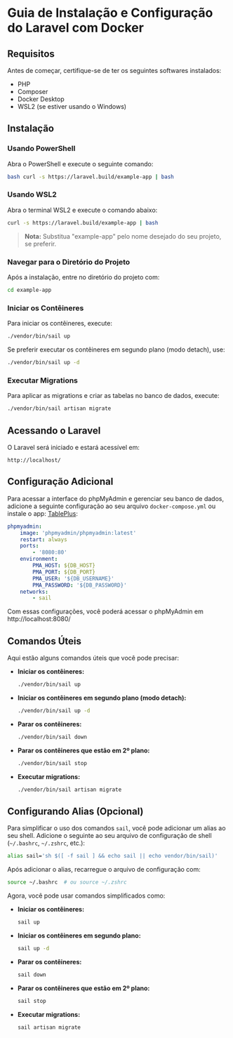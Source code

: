 # Guia de Instalação e Configuração do Laravel com Docker

## Requisitos

Antes de começar, certifique-se de ter os seguintes softwares instalados:

- PHP
- Composer
- Docker Desktop
- WSL2 (se estiver usando o Windows)

## Instalação

### Usando PowerShell

Abra o PowerShell e execute o seguinte comando:

```bash
bash curl -s https://laravel.build/example-app | bash
```

### Usando WSL2

Abra o terminal WSL2 e execute o comando abaixo:

```bash
curl -s https://laravel.build/example-app | bash
```

> **Nota:** Substitua "example-app" pelo nome desejado do seu projeto, se preferir.

### Navegar para o Diretório do Projeto

Após a instalação, entre no diretório do projeto com:

```bash
cd example-app
```

### Iniciar os Contêineres

Para iniciar os contêineres, execute:

```bash
./vendor/bin/sail up
```

Se preferir executar os contêineres em segundo plano (modo detach), use:

```bash
./vendor/bin/sail up -d
```

### Executar Migrations

Para aplicar as migrations e criar as tabelas no banco de dados, execute:

```bash
./vendor/bin/sail artisan migrate
```

## Acessando o Laravel

O Laravel será iniciado e estará acessível em:

```
http://localhost/
```

## Configuração Adicional

Para acessar a interface do phpMyAdmin e gerenciar seu banco de dados, adicione a seguinte configuração ao seu arquivo `docker-compose.yml` ou instale o app: [TablePlus](https://tableplus.com/):

```yaml
phpmyadmin:
    image: 'phpmyadmin/phpmyadmin:latest'
    restart: always
    ports:
        - '8080:80'
    environment: 
        PMA_HOST: ${DB_HOST}
        PMA_PORT: ${DB_PORT}
        PMA_USER: '${DB_USERNAME}'
        PMA_PASSWORD: '${DB_PASSWORD}'
    networks:
        - sail
```

Com essas configurações, você poderá acessar o phpMyAdmin em http://localhost:8080/

## Comandos Úteis

Aqui estão alguns comandos úteis que você pode precisar:

- **Iniciar os contêineres:**

    ```bash
    ./vendor/bin/sail up
    ```

- **Iniciar os contêineres em segundo plano (modo detach):**

    ```bash
    ./vendor/bin/sail up -d
    ```

- **Parar os contêineres:**

    ```bash
    ./vendor/bin/sail down
    ```

- **Parar os contêineres que estão em 2º plano:**

    ```bash
    ./vendor/bin/sail stop
    ```

- **Executar migrations:**

    ```bash
    ./vendor/bin/sail artisan migrate
    ```

## Configurando Alias (Opcional)

Para simplificar o uso dos comandos `sail`, você pode adicionar um alias ao seu shell. Adicione o seguinte ao seu arquivo de configuração de shell (`~/.bashrc`, `~/.zshrc`, etc.):

```bash
alias sail='sh $([ -f sail ] && echo sail || echo vendor/bin/sail)'
```

Após adicionar o alias, recarregue o arquivo de configuração com:

```bash
source ~/.bashrc  # ou source ~/.zshrc
```

Agora, você pode usar comandos simplificados como:

- **Iniciar os contêineres:**

    ```bash
    sail up
    ```

- **Iniciar os contêineres em segundo plano:**

    ```bash
    sail up -d
    ```

- **Parar os contêineres:**

    ```bash
    sail down
    ```

- **Parar os contêineres que estão em 2º plano:**

    ```bash
    sail stop
    ```

- **Executar migrations:**

    ```bash
    sail artisan migrate
    ```
